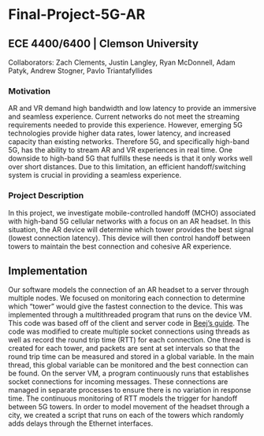 # Final-Project-5G-AR
## ECE 4400/6400 | Clemson University
Collaborators: Zach Clements, Justin Langley, Ryan McDonnell, Adam Patyk, Andrew Stogner, Pavlo Triantafyllides

### Motivation
AR and VR demand high bandwidth and low latency to provide an immersive and seamless experience. Current networks do not meet the streaming requirements needed to provide this experience. However, emerging 5G technologies provide higher data rates, lower latency, and increased capacity than existing networks. Therefore 5G, and specifically high-band 5G, has the ability to stream AR and VR experiences in real time. One downside to high-band 5G that fulfills these needs is that it only works well over short distances. Due to this limitation, an efficient handoff/switching system is crucial in providing a seamless experience.

### Project Description
In this project, we investigate mobile-controlled handoff (MCHO) associated with high-band 5G cellular networks with a focus on an AR headset. In this situation, the AR device will determine which tower provides the best signal (lowest connection latency). This device will then control handoff between towers to maintain the best connection and cohesive AR experience.

## Implementation

Our software models the connection of an AR headset to a server through multiple nodes. We focused on monitoring each connection to determine which “tower” would give the fastest connection to the device. This was implemented through a multithreaded program that runs on the device VM. This code was based off of the client and server code in [Beej’s guide](https://beej.us/guide/bgnet/). The code was modified to create multiple socket connections using threads as well as record the round trip time (RTT) for each connection. One thread is created for each tower, and packets are sent at set intervals so that the round trip time can be measured and stored in a global variable. In the main thread, this global variable can be monitored and the best connection can be found. On the server VM, a program continuously runs that establishes socket connections for incoming messages. These connections are managed in separate processes to ensure there is no variation in response time. The continuous monitoring of RTT models the trigger for handoff between 5G towers. In order to model movement of the headset through a city, we created a script that runs on each of the towers which randomly adds delays through the Ethernet interfaces.
